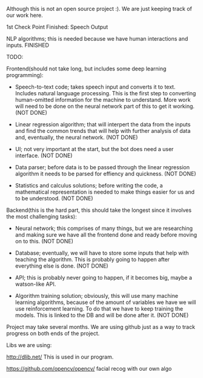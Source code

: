 Although this is not an open source project :). We are just keeping track of our work here.



1st Check Point 
Finished:
Speech Output


NLP algorithms; this is needed because we have human interactions and inputs. FINISHED





TODO:


  Frontend(should not take long, but includes some deep learning programming):



- Speech-to-text code; takes speech input and converts it to text. Includes natural language processing. This is the first step to          converting human-omitted information for the machine to understand. More work will need to be done on the neural network part of          this to get it working. (NOT DONE)





- Linear regression algorithm; that will interpert the data from the inputs and find the common trends that will help with further          analysis of data and, eventually, the neural network. (NOT DONE)





 - UI; not very important at the start, but the bot does need a user interface. (NOT DONE)





- Data parser; before data is to be passed through the linear regression algorithm it needs to be parsed for effiency and quickness.        (NOT DONE)





- Statistics and calculus solutions; before writing the code, a mathematical representation is needed to make things easier for us         and to be understood. (NOT DONE)



Backend(this is the hard part, this should take the longest since it involves the most challenging tasks):



- Neural network; this comprises of many things, but we are researching and making sure we have all the frontend done and ready           before moving on to this. (NOT DONE)



- Database; eventually, we will have to store some inputs that help with teaching the algorithm. This is probably going to happen         after everything else is done. (NOT DONE)



- API; this is probably never going to happen, if it becomes big, maybe a watson-like API.



- Algorithm training solution; obviously, this will use many machine learning algorithms, because of the amount of variables we have       we will use reinforcement learning. To do that we have to keep training the models. This is linked to the DB and will be done after      it. (NOT DONE)
      


Project may take several months. We are using github just as a way to track progress on both ends of the project. 



Libs we are using:


http://dlib.net/ This is used in our program.


https://github.com/opencv/opencv/ facial recog with our own algo
